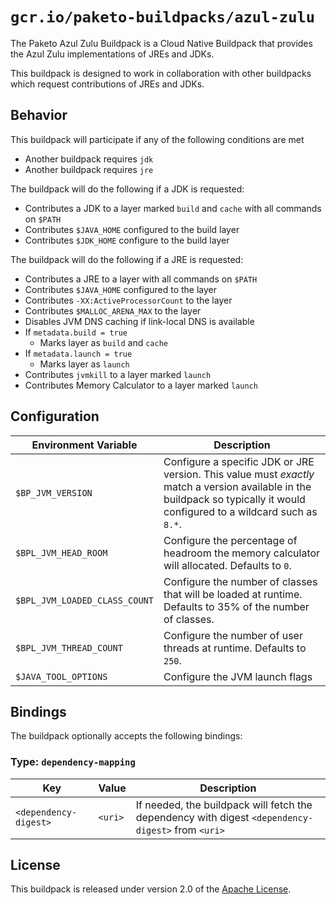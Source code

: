 # `gcr.io/paketo-buildpacks/azul-zulu`
The Paketo Azul Zulu Buildpack is a Cloud Native Buildpack that provides the Azul Zulu implementations of JREs and JDKs.

This buildpack is designed to work in collaboration with other buildpacks which request contributions of JREs and JDKs.

## Behavior
This buildpack will participate if any of the following conditions are met

* Another buildpack requires `jdk`
* Another buildpack requires `jre`

The buildpack will do the following if a JDK is requested:

* Contributes a JDK to a layer marked `build` and `cache` with all commands on `$PATH`
* Contributes `$JAVA_HOME` configured to the build layer
* Contributes `$JDK_HOME` configure to the build layer

The buildpack will do the following if a JRE is requested:

* Contributes a JRE to a layer with all commands on `$PATH`
* Contributes `$JAVA_HOME` configured to the layer
* Contributes `-XX:ActiveProcessorCount` to the layer
* Contributes `$MALLOC_ARENA_MAX` to the layer
* Disables JVM DNS caching if link-local DNS is available
* If `metadata.build = true`
  * Marks layer as `build` and `cache`
* If `metadata.launch = true`
  * Marks layer as `launch`
* Contributes `jvmkill` to a layer marked `launch`
* Contributes Memory Calculator to a layer marked `launch`

## Configuration
| Environment Variable | Description
| -------------------- | -----------
| `$BP_JVM_VERSION` | Configure a specific JDK or JRE version.  This value must _exactly_ match a version available in the buildpack so typically it would configured to a wildcard such as `8.*`.
| `$BPL_JVM_HEAD_ROOM` | Configure the percentage of headroom the memory calculator will allocated.  Defaults to `0`.
| `$BPL_JVM_LOADED_CLASS_COUNT` | Configure the number of classes that will be loaded at runtime.  Defaults to 35% of the number of classes.
| `$BPL_JVM_THREAD_COUNT` | Configure the number of user threads at runtime.  Defaults to `250`.
| `$JAVA_TOOL_OPTIONS` | Configure the JVM launch flags

## Bindings
The buildpack optionally accepts the following bindings:

### Type: `dependency-mapping`
|Key                   | Value   | Description
|----------------------|---------|------------
|`<dependency-digest>` | `<uri>` | If needed, the buildpack will fetch the dependency with digest `<dependency-digest>` from `<uri>`

## License
This buildpack is released under version 2.0 of the [Apache License][a].

[a]: http://www.apache.org/licenses/LICENSE-2.0
